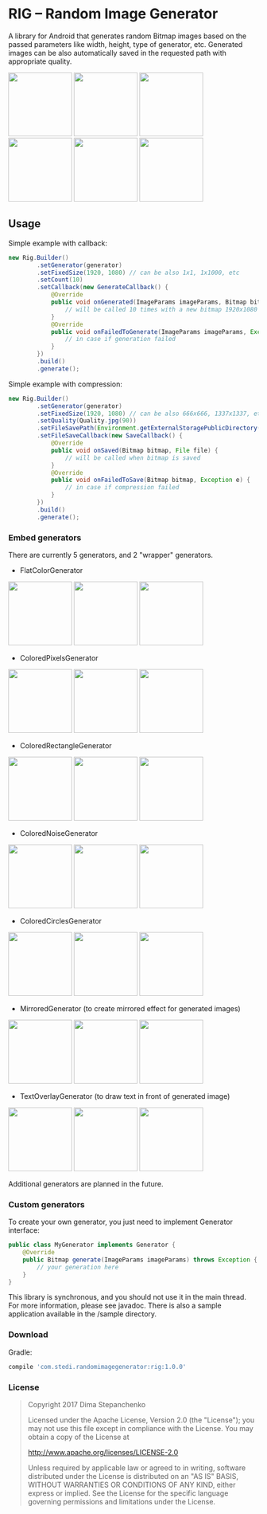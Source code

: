 # RIG – Random Image Generator
A library for Android that generates random Bitmap images based on the passed parameters like width, height, type of generator, etc. Generated images can be also automatically saved in the requested path with appropriate quality.


<img src="https://github.com/stedi-akk/RandomImageGenerator/raw/master/images/1.png" width="128"> <img src="https://github.com/stedi-akk/RandomImageGenerator/raw/master/images/2.png" width="128"> <img src="https://github.com/stedi-akk/RandomImageGenerator/raw/master/images/3.png" width="128"> <img src="https://github.com/stedi-akk/RandomImageGenerator/raw/master/images/4.png" width="128"> <img src="https://github.com/stedi-akk/RandomImageGenerator/raw/master/images/5.png" width="128"> <img src="https://github.com/stedi-akk/RandomImageGenerator/raw/master/images/6.png" width="128">

## Usage
Simple example with callback:
```java
new Rig.Builder()
        .setGenerator(generator)
        .setFixedSize(1920, 1080) // can be also 1x1, 1x1000, etc
        .setCount(10)
        .setCallback(new GenerateCallback() {
            @Override
            public void onGenerated(ImageParams imageParams, Bitmap bitmap) {
                // will be called 10 times with a new bitmap 1920x1080 on every call
            }
            @Override
            public void onFailedToGenerate(ImageParams imageParams, Exception e) {
                // in case if generation failed
            }
        })
        .build()
        .generate();
```
Simple example with compression:
```java
new Rig.Builder()
        .setGenerator(generator)
        .setFixedSize(1920, 1080) // can be also 666x666, 1337x1337, etc
        .setQuality(Quality.jpg(90))
        .setFileSavePath(Environment.getExternalStoragePublicDirectory(Environment.DIRECTORY_PICTURES).getPath())
        .setFileSaveCallback(new SaveCallback() {
            @Override
            public void onSaved(Bitmap bitmap, File file) {
                // will be called when bitmap is saved
            }
            @Override
            public void onFailedToSave(Bitmap bitmap, Exception e) {
                // in case if compression failed
            }
        })
        .build()
        .generate();
```
### Embed generators
There are currently 5 generators, and 2 "wrapper" generators.

- FlatColorGenerator

<img src="https://github.com/stedi-akk/RandomImageGenerator/raw/master/images/FlatColorGenerator/1.png" height="128"> <img src="https://github.com/stedi-akk/RandomImageGenerator/raw/master/images/FlatColorGenerator/2.png" height="128"> <img src="https://github.com/stedi-akk/RandomImageGenerator/raw/master/images/FlatColorGenerator/3.png" height="128">

- ColoredPixelsGenerator

<img src="https://github.com/stedi-akk/RandomImageGenerator/raw/master/images/ColoredPixelsGenerator/1.png" height="128"> <img src="https://github.com/stedi-akk/RandomImageGenerator/raw/master/images/ColoredPixelsGenerator/2.png" height="128"> <img src="https://github.com/stedi-akk/RandomImageGenerator/raw/master/images/ColoredPixelsGenerator/3.png" height="128">

- ColoredRectangleGenerator

<img src="https://github.com/stedi-akk/RandomImageGenerator/raw/master/images/ColoredRectangleGenerator/1.png" height="128"> <img src="https://github.com/stedi-akk/RandomImageGenerator/raw/master/images/ColoredRectangleGenerator/2.png" height="128"> <img src="https://github.com/stedi-akk/RandomImageGenerator/raw/master/images/ColoredRectangleGenerator/3.png" height="128">

- ColoredNoiseGenerator

<img src="https://github.com/stedi-akk/RandomImageGenerator/raw/master/images/ColoredNoiseGenerator/1.png" height="128"> <img src="https://github.com/stedi-akk/RandomImageGenerator/raw/master/images/ColoredNoiseGenerator/2.png" height="128"> <img src="https://github.com/stedi-akk/RandomImageGenerator/raw/master/images/ColoredNoiseGenerator/3.png" height="128">

- ColoredCirclesGenerator

<img src="https://github.com/stedi-akk/RandomImageGenerator/raw/master/images/ColoredCirclesGenerator/1.png" height="128"> <img src="https://github.com/stedi-akk/RandomImageGenerator/raw/master/images/ColoredCirclesGenerator/2.png" height="128"> <img src="https://github.com/stedi-akk/RandomImageGenerator/raw/master/images/ColoredCirclesGenerator/3.png" height="128">

- MirroredGenerator (to create mirrored effect for generated images)

<img src="https://github.com/stedi-akk/RandomImageGenerator/raw/master/images/MirroredGenerator/1.png" height="128"> <img src="https://github.com/stedi-akk/RandomImageGenerator/raw/master/images/MirroredGenerator/2.png" height="128"> <img src="https://github.com/stedi-akk/RandomImageGenerator/raw/master/images/MirroredGenerator/3.png" height="128">

- TextOverlayGenerator (to draw text in front of generated image)

<img src="https://github.com/stedi-akk/RandomImageGenerator/raw/master/images/TextOverlayGenerator/1.png" height="128"> <img src="https://github.com/stedi-akk/RandomImageGenerator/raw/master/images/TextOverlayGenerator/2.png" height="128"> <img src="https://github.com/stedi-akk/RandomImageGenerator/raw/master/images/TextOverlayGenerator/3.png" height="128">

Additional generators are planned in the future.
### Custom generators
To create your own generator, you just need to implement Generator interface:
```java
public class MyGenerator implements Generator {
    @Override
    public Bitmap generate(ImageParams imageParams) throws Exception {
        // your generation here
    }
}
```

This library is synchronous, and you should not use it in the main thread. For more information, please see javadoc. 
There is also a sample application available in the /sample directory.

### Download
Gradle:
```groovy
compile 'com.stedi.randomimagegenerator:rig:1.0.0'
```
### License
> Copyright 2017 Dima Stepanchenko
> 
> Licensed under the Apache License, Version 2.0 (the "License");
> you may not use this file except in compliance with the License.
> You may obtain a copy of the License at
> 
>    http://www.apache.org/licenses/LICENSE-2.0
> 
> Unless required by applicable law or agreed to in writing, software
> distributed under the License is distributed on an "AS IS" BASIS,
> WITHOUT WARRANTIES OR CONDITIONS OF ANY KIND, either express or implied.
> See the License for the specific language governing permissions and
> limitations under the License.
